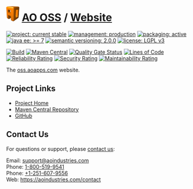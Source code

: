 # [<img src="ao-logo.png" alt="AO Logo" width="35" height="40">](https://github.com/ao-apps) [AO OSS](https://github.com/ao-apps/ao-oss) / [Website](https://github.com/ao-apps/ao-oss-website)

[![project: current stable](https://oss.aoapps.com/ao-badges/project-current-stable.svg)](https://aoindustries.com/life-cycle#project-current-stable)
[![management: production](https://oss.aoapps.com/ao-badges/management-production.svg)](https://aoindustries.com/life-cycle#management-production)
[![packaging: active](https://oss.aoapps.com/ao-badges/packaging-active.svg)](https://aoindustries.com/life-cycle#packaging-active)  
[![java ee: &gt;= 7](https://oss.aoapps.com/ao-badges/javaee-7.svg)](https://docs.oracle.com/javaee/7/)
[![semantic versioning: 2.0.0](https://oss.aoapps.com/ao-badges/semver-2.0.0.svg)](http://semver.org/spec/v2.0.0.html)
[![license: LGPL v3](https://oss.aoapps.com/ao-badges/license-lgpl-3.0.svg)](https://www.gnu.org/licenses/lgpl-3.0)

[![Build](https://github.com/ao-apps/ao-oss-website/workflows/Build/badge.svg?branch=master)](https://github.com/ao-apps/ao-oss-website/actions?query=workflow%3ABuild)
[![Maven Central](https://maven-badges.herokuapp.com/maven-central/com.aoapps/ao-oss-website/badge.svg)](https://maven-badges.herokuapp.com/maven-central/com.aoapps/ao-oss-website)
[![Quality Gate Status](https://sonarcloud.io/api/project_badges/measure?branch=master&project=com.aoapps%3Aao-oss-website&metric=alert_status)](https://sonarcloud.io/dashboard?branch=master&id=com.aoapps%3Aao-oss-website)
[![Lines of Code](https://sonarcloud.io/api/project_badges/measure?branch=master&project=com.aoapps%3Aao-oss-website&metric=ncloc)](https://sonarcloud.io/component_measures?branch=master&id=com.aoapps%3Aao-oss-website&metric=ncloc)  
[![Reliability Rating](https://sonarcloud.io/api/project_badges/measure?branch=master&project=com.aoapps%3Aao-oss-website&metric=reliability_rating)](https://sonarcloud.io/component_measures?branch=master&id=com.aoapps%3Aao-oss-website&metric=Reliability)
[![Security Rating](https://sonarcloud.io/api/project_badges/measure?branch=master&project=com.aoapps%3Aao-oss-website&metric=security_rating)](https://sonarcloud.io/component_measures?branch=master&id=com.aoapps%3Aao-oss-website&metric=Security)
[![Maintainability Rating](https://sonarcloud.io/api/project_badges/measure?branch=master&project=com.aoapps%3Aao-oss-website&metric=sqale_rating)](https://sonarcloud.io/component_measures?branch=master&id=com.aoapps%3Aao-oss-website&metric=Maintainability)

The [oss.aoapps.com](https://oss.aoapps.com/) website.

## Project Links
* [Project Home](https://oss.aoapps.com/)
* [Maven Central Repository](https://central.sonatype.com/search?namespace=com.aoapps&q=a%3Aao-oss-website)
* [GitHub](https://github.com/ao-apps/ao-oss-website)

## Contact Us
For questions or support, please [contact us](https://aoindustries.com/contact):

Email: [support@aoindustries.com](mailto:support@aoindustries.com)  
Phone: [1-800-519-9541](tel:1-800-519-9541)  
Phone: [+1-251-607-9556](tel:+1-251-607-9556)  
Web: https://aoindustries.com/contact
